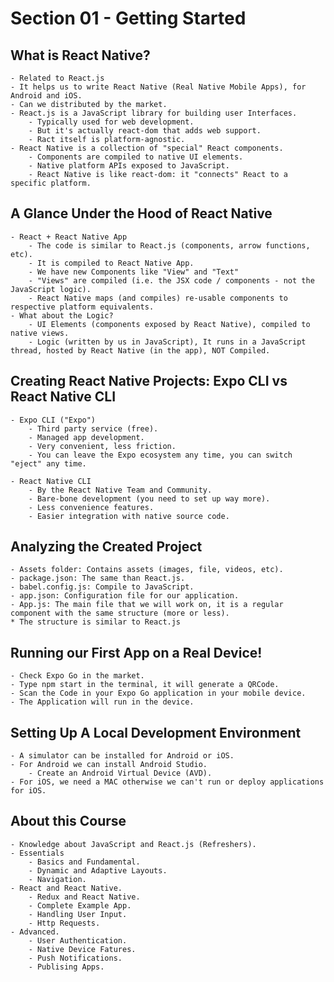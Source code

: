 # Section 01 - Getting Started

## What is React Native?

    - Related to React.js
    - It helps us to write React Native (Real Native Mobile Apps), for Android and iOS.
    - Can we distributed by the market.
    - React.js is a JavaScript library for building user Interfaces.
        - Typically used for web development.
        - But it's actually react-dom that adds web support.
        - Ract itself is platform-agnostic.
    - React Native is a collection of "special" React components.
        - Components are compiled to native UI elements.
        - Native platform APIs exposed to JavaScript.
        - React Native is like react-dom: it "connects" React to a specific platform.

## A Glance Under the Hood of React Native

    - React + React Native App
        - The code is similar to React.js (components, arrow functions, etc).
        - It is compiled to React Native App.
        - We have new Components like "View" and "Text"
        - "Views" are compiled (i.e. the JSX code / components - not the JavaScript logic).
        - React Native maps (and compiles) re-usable components to respective platform equivalents.
    - What about the Logic?
        - UI Elements (components exposed by React Native), compiled to native views.
        - Logic (written by us in JavaScript), It runs in a JavaScript thread, hosted by React Native (in the app), NOT Compiled.

## Creating React Native Projects: Expo CLI vs React Native CLI

    - Expo CLI ("Expo")
        - Third party service (free).
        - Managed app development.
        - Very convenient, less friction.
        - You can leave the Expo ecosystem any time, you can switch "eject" any time.

    - React Native CLI
        - By the React Native Team and Community.
        - Bare-bone development (you need to set up way more).
        - Less convenience features.
        - Easier integration with native source code.

## Analyzing the Created Project

    - Assets folder: Contains assets (images, file, videos, etc).
    - package.json: The same than React.js.
    - babel.config.js: Compile to JavaScript.
    - app.json: Configuration file for our application.
    - App.js: The main file that we will work on, it is a regular component with the same structure (more or less).
    * The structure is similar to React.js

## Running our First App on a Real Device!

    - Check Expo Go in the market.
    - Type npm start in the terminal, it will generate a QRCode.
    - Scan the Code in your Expo Go application in your mobile device.
    - The Application will run in the device.

## Setting Up A Local Development Environment

    - A simulator can be installed for Android or iOS.
    - For Android we can install Android Studio.
        - Create an Android Virtual Device (AVD).
    - For iOS, we need a MAC otherwise we can't run or deploy applications for iOS.

## About this Course

    - Knowledge about JavaScript and React.js (Refreshers).
    - Essentials
        - Basics and Fundamental.
        - Dynamic and Adaptive Layouts.
        - Navigation.
    - React and React Native.
        - Redux and React Native.
        - Complete Example App.
        - Handling User Input.
        - Http Requests.
    - Advanced.
        - User Authentication.
        - Native Device Fatures.
        - Push Notifications.
        - Publising Apps.
